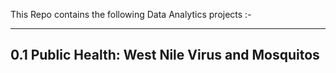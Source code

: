 This Repo contains the following Data Analytics projects :-

--------------------------------------------------------------------------------------------------------------------------------------------------
0.1 Public Health: West Nile Virus and Mosquitos
--------------------------------------------------------------------------------------------------------------------------------------------------
